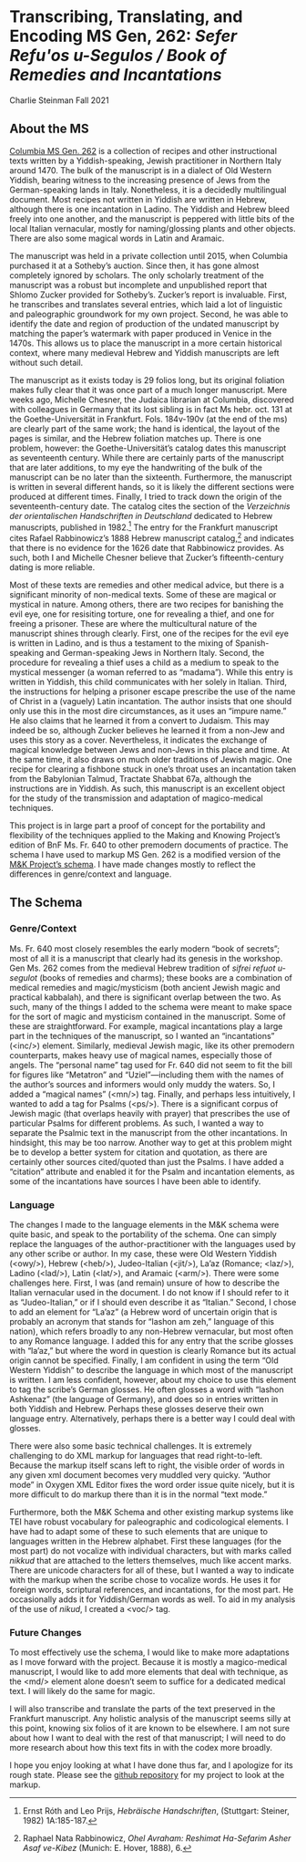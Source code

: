 # Transcribing, Translating, and Encoding MS Gen, 262: *Sefer Refu'os u-Segulos / Book of Remedies and Incantations*
Charlie Steinman
Fall 2021

## About the MS

[<u>Columbia MS Gen.
262</u>](https://archive.org/details/ldpd_11728201_000) is a collection
of recipes and other instructional texts written by a Yiddish-speaking,
Jewish practitioner in Northern Italy around 1470. The bulk of the
manuscript is in a dialect of Old Western Yiddish, bearing witness to
the increasing presence of Jews from the German-speaking lands in Italy.
Nonetheless, it is a decidedly multilingual document. Most recipes not
written in Yiddish are written in Hebrew, although there is one
incantation in Ladino. The Yiddish and Hebrew bleed freely into one
another, and the manuscript is peppered with little bits of the local
Italian vernacular, mostly for naming/glossing plants and other objects.
There are also some magical words in Latin and Aramaic.

The manuscript was held in a private collection until 2015, when
Columbia purchased it at a Sotheby’s auction. Since then, it has gone
almost completely ignored by scholars. The only scholarly treatment of
the manuscript was a robust but incomplete and unpublished report that
Shlomo Zucker provided for Sotheby’s. Zucker’s report is invaluable.
First, he transcribes and translates several entries, which laid a lot
of linguistic and paleographic groundwork for my own project. Second, he
was able to identify the date and region of production of the undated
manuscript by matching the paper’s watermark with paper produced in
Venice in the 1470s. This allows us to place the manuscript in a more
certain historical context, where many medieval Hebrew and Yiddish
manuscripts are left without such detail.

The manuscript as it exists today is 29 folios long, but its original
foliation makes fully clear that it was once part of a much longer
manuscript. Mere weeks ago, Michelle Chesner, the Judaica librarian at
Columbia, discovered with colleagues in Germany that its lost sibling is
in fact Ms hebr. oct. 131 at the Goethe-Universität in Frankfurt. Fols.
184v-190v (at the end of the ms) are clearly part of the same work; the
hand is identical, the layout of the pages is similar, and the Hebrew
foliation matches up. There is one problem, however: the
Goethe-Universität’s catalog dates this manuscript as seventeenth
century. While there are certainly parts of the manuscript that are
later additions, to my eye the handwriting of the bulk of the manuscript
can be no later than the sixteenth. Furthermore, the manuscript is
written in several different hands, so it is likely the different
sections were produced at different times. Finally, I tried to track
down the origin of the seventeenth-century date. The catalog cites the
section of the *Verzeichnis der orientalischen Handschriften in
Deutschland* dedicated to Hebrew manuscripts, published in 1982.[^1] The
entry for the Frankfurt manuscript cites Rafael Rabbinowicz’s 1888
Hebrew manuscript catalog,[^2] and indicates that there is no evidence
for the 1626 date that Rabbinowicz provides. As such, both I and
Michelle Chesner believe that Zucker’s fifteenth-century dating is more
reliable.

Most of these texts are remedies and other medical advice, but there is
a significant minority of non-medical texts. Some of these are magical
or mystical in nature. Among others, there are two recipes for banishing
the evil eye, one for resisiting torture, one for revealing a thief, and
one for freeing a prisoner. These are where the multicultural nature of
the manuscript shines through clearly. First, one of the recipes for the
evil eye is written in Ladino, and is thus a testament to the mixing of
Spanish-speaking and German-speaking Jews in Northern Italy. Second, the
procedure for revealing a thief uses a child as a medium to speak to the
mystical messenger (a woman referred to as “madama”). While this entry
is written in Yiddish, this child communicates with her solely in
Italian. Third, the instructions for helping a prisoner escape prescribe
the use of the name of Christ in a (vaguely) Latin incantation. The
author insists that one should only use this in the most dire
circumstances, as it uses an “impure name.” He also claims that he
learned it from a convert to Judaism. This may indeed be so, although
Zucker believes he learned it from a non-Jew and uses this story as a
cover. Nevertheless, it indicates the exchange of magical knowledge
between Jews and non-Jews in this place and time. At the same time, it
also draws on much older traditions of Jewish magic. One recipe for
clearing a fishbone stuck in one’s throat uses an incantation taken from
the Babylonian Talmud, Tractate Shabbat 67a, although the instructions
are in Yiddish. As such, this manuscript is an excellent object for the
study of the transmission and adaptation of magico-medical techniques.

This project is in large part a proof of concept for the portability and
flexibility of the techniques applied to the Making and Knowing
Project’s edition of BnF Ms. Fr. 640 to other premodern documents of
practice. The schema I have used to markup MS Gen. 262 is a modified
version of the [<u>M&K Project’s
schema</u>](https://github.com/cu-mkp/m-k-manuscript-data/blob/master/schema/ms-transcription.rng).
I have made changes mostly to reflect the differences in genre/context
and language.

## The Schema

### Genre/Context

Ms. Fr. 640 most closely resembles the early modern “book of secrets”;
most of all it is a manuscript that clearly had its genesis in the
workshop. Gen Ms. 262 comes from the medieval Hebrew tradition of
*sifrei refuot u-segulot* (books of remedies and charms); these books
are a combination of medical remedies and magic/mysticism (both ancient
Jewish magic and practical kabbalah), and there is significant overlap
between the two. As such, many of the things I added to the schema were
meant to make space for the sort of magic and mysticism contained in the
manuscript. Some of these are straightforward. For example, magical
incantations play a large part in the techniques of the manuscript, so I
wanted an “incantations” (\<inc/>) element. Similarly, medieval Jewish
magic, like its other premodern counterparts, makes heavy use of magical
names, especially those of angels. The “personal name” tag used for Fr.
640 did not seem to fit the bill for figures like “Metatron” and
“Uziel”—including them with the names of the author’s sources and
informers would only muddy the waters. So, I added a “magical names”
(\<mn/>) tag. Finally, and perhaps less intuitively, I wanted to add a
tag for Psalms (\<ps/>). There is a significant corpus of Jewish magic
(that overlaps heavily with prayer) that prescribes the use of
particular Psalms for different problems. As such, I wanted a way to
separate the Psalmic text in the manuscript from the other incantations.
In hindsight, this may be too narrow. Another way to get at this problem
might be to develop a better system for citation and quotation, as there
are certainly other sources cited/quoted than just the Psalms. I have
added a “citation” attribute and enabled it for the Psalm and
incantation elements, as some of the incantations have sources I have
been able to identify.

### Language

The changes I made to the language elements in the M&K schema were quite
basic, and speak to the portability of the schema. One can simply
replace the languages of the author-practitioner with the languages used
by any other scribe or author. In my case, these were Old Western
Yiddish (\<owy/>), Hebrew (\<heb/>), Judeo-Italian (\<jit/>), La’az
(Romance; \<laz/>), Ladino (\<lad/>), Latin (\<lat/>), and Aramaic
(\<arm/>). There were some challenges here. First, I was (and remain)
unsure of how to describe the Italian vernacular used in the document. I
do not know if I should refer to it as “Judeo-Italian,” or if I should
even describe it as “Italian.” Second, I chose to add an element for
“La’az” (a Hebrew word of uncertain origin that is probably an acronym
that stands for “lashon am zeh,” language of this nation), which refers
broadly to any non-Hebrew vernacular, but most often to any Romance
language. I added this for any entry that the scribe glosses with
“la’az,” but where the word in question is clearly Romance but its
actual origin cannot be specified. Finally, I am confident in using the
term “Old Western Yiddish” to describe the language in which most of the
manuscript is written. I am less confident, however, about my choice to
use this element to tag the scribe’s German glosses. He often glosses a
word with “lashon Ashkenaz” (the language of Germany), and does so in
entries written in both Yiddish and Hebrew. Perhaps these glosses
deserve their own language entry. Alternatively, perhaps there is a
better way I could deal with glosses.

There were also some basic technical challenges. It is extremely
challenging to do XML markup for languages that read right-to-left.
Because the markup itself scans left to right, the visible order of
words in any given xml document becomes very muddled very quicky.
“Author mode” in Oxygen XML Editor fixes the word order issue quite
nicely, but it is more difficult to do markup there than it is in the
normal “text mode.”

Furthermore, both the M&K Schema and other existing markup systems like
TEI have robust vocabulary for paleographic and codicological elements.
I have had to adapt some of these to such elements that are unique to
languages written in the Hebrew alphabet. First these languages (for the
most part) do not vocalize with individual characters, but with marks
called *nikkud* that are attached to the letters themselves, much like
accent marks. There are unicode characters for all of these, but I
wanted a way to indicate with the markup when the scribe chose to
vocalize words. He uses it for foreign words, scriptural references, and
incantations, for the most part. He occasionally adds it for
Yiddish/German words as well. To aid in my analysis of the use of
*nikud*, I created a \<voc/> tag.

### Future Changes

To most effectively use the schema, I would like to make more
adaptations as I move forward with the project. Because it is mostly a
magico-medical manuscript, I would like to add more elements that deal
with technique, as the \<md/> element alone doesn’t seem to suffice for
a dedicated medical text. I will likely do the same for magic.

I will also transcribe and translate the parts of the text preserved in
the Frankfurt manuscript. Any holistic analysis of the manuscript seems
silly at this point, knowing six folios of it are known to be elsewhere.
I am not sure about how I want to deal with the rest of that manuscript;
I will need to do more research about how this text fits in with the
codex more broadly.

I hope you enjoy looking at what I have done thus far, and I apologize
for its rough state. Please see the [<u>github
repository</u>](https://github.com/cu-mkp/ms-262-data) for my project to
look at the markup.

[^1]: Ernst Róth and Leo Prijs, *Hebräische Handschriften*, (Stuttgart: Steiner, 1982) 1A:185-187.

[^2]: Raphael Nata Rabbinowicz, *Ohel Avraham: Reshimat Ha-Sefarim Asher Asaf ve-Kibez* (Munich: E. Hover, 1888), 6.
